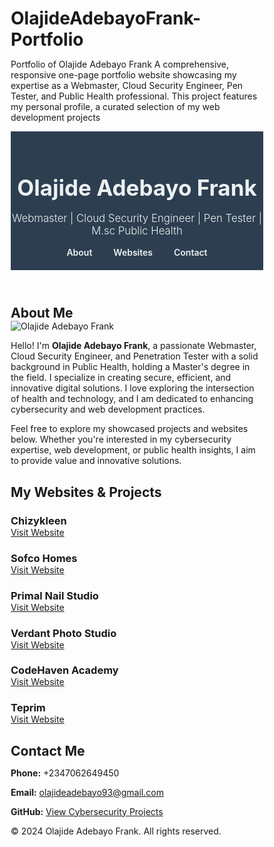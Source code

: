 # OlajideAdebayoFrank-Portfolio
 Portfolio of Olajide Adebayo Frank  A comprehensive, responsive one-page portfolio website showcasing my expertise as a Webmaster, Cloud Security Engineer, Pen Tester, and Public Health professional. This project features my personal profile, a curated selection of my web development projects
<!DOCTYPE html>
<html lang="en">
<head>
  <meta charset="UTF-8" />
  <meta name="viewport" content="width=device-width, initial-scale=1.0"/>
  <title>Olajide Adebayo Frank - Portfolio</title>
  <style>
    /* Reset some default styles */
    * {
      margin: 0;
      padding: 0;
      box-sizing: border-box;
    }

    body {
      font-family: 'Helvetica Neue', Helvetica, Arial, sans-serif;
      line-height: 1.6;
      background-color: #f0f4f8;
      color: #333;
    }

    /* Header Styling */
    header {
      background-color: #2c3e50;
      color: #ecf0f1;
      padding: 20px 0;
      text-align: center;
      position: sticky;
      top: 0;
      z-index: 999;
    }

    header h1 {
      font-size: 2.5em;
      margin-bottom: 0.5em;
    }

    header p {
      font-size: 1.2em;
      font-weight: 300;
    }

    /* Navigation Styles */
    nav {
      margin-top: 15px;
    }

    nav a {
      color: #ecf0f1;
      margin: 0 15px;
      text-decoration: none;
      font-weight: 600;
      transition: color 0.3s;
    }

    nav a:hover {
      color: #3498db;
    }

    /* Main Content Styles */
.main {
  max-width: 1200px;
  margin: 40px auto;
  padding: 0 20px;
}

.section {
  margin-bottom: 60px;
}

.section h2 {
  font-size: 2em;
  margin-bottom: 20px;
  color: #2c3e50;
  border-bottom: 2px solid #3498db;
  display: inline-block;
  padding-bottom: 5px;
}

.profile-img {
  width: 200px;
  height: 200px;
  border-radius: 50%;
  object-fit: cover;
  border: 4px solid #3498db;
  margin-bottom: 20px;
  transition: transform 0.3s, box-shadow 0.3s;
}
.profile-img:hover {
  transform: scale(1.05);
  box-shadow: 0 4px 15px rgba(0,0,0,0.2);
}

/* About Section */
.about {
  font-size: 1.1em;
  line-height: 1.6;
  text-align: center;
  max-width: 800px;
  margin: 0 auto;
  padding: 20px;
  background-color: #ffffff;
  border-radius: 10px;
  box-shadow: 0 4px 15px rgba(0,0,0,0.1);
}

/* Projects / Websites */
.websites {
  display: flex;
  flex-wrap: wrap;
  gap: 20px;
  justify-content: center;
}

.website-card {
  background-color: #ecf0f1;
  border-radius: 8px;
  padding: 15px;
  flex: 1 1 250px;
  box-shadow: 0 4px 8px rgba(0,0,0,0.1);
  transition: transform 0.3s, box-shadow 0.3s;
}

.website-card:hover {
  transform: translateY(-5px);
  box-shadow: 0 8px 20px rgba(0,0,0,0.2);
}

.website-card h3 {
  margin-bottom: 10px;
  color: #2c3e50;
}

.website-card a {
  color: #2980b9;
  text-decoration: none;
  font-weight: 600;
}

.website-card a:hover {
  text-decoration: underline;
}

/* Contact Section */
.contact-info {
  display: flex;
  flex-direction: column;
  align-items: center;
  font-size: 1.2em;
  padding: 20px;
  background-color: #ffffff;
  border-radius: 10px;
  max-width: 600px;
  margin: 0 auto;
  box-shadow: 0 4px 15px rgba(0,0,0,0.1);
}

.contact-info p {
  margin: 10px 0;
  display: flex;
  align-items: center;
  gap: 10px;
}

a.contact-link {
  color: #2980b9;
  text-decoration: none;
  word-break: break-all;
}

a.contact-link:hover {
  text-decoration: underline;
}

/* Footer */
footer {
  background-color: #2c3e50;
  color: #ecf0f1;
  text-align: center;
  padding: 15px 10px;
  margin-top: 50px;
}

button {
  background-color: #3498db;
  color: #fff;
  border: none;
  padding: 12px 25px;
  border-radius: 5px;
  cursor: pointer;
  font-size: 1em;
  margin-top: 20px;
  transition: background-color 0.3s;
}

button:hover {
  background-color: #2980b9;
}

/* Smooth Scroll */
html {
  scroll-behavior: smooth;
}
</style>
</head>
<body>

<header>
  <h1>Olajide Adebayo Frank</h1>
  <p>Webmaster | Cloud Security Engineer | Pen Tester | M.sc Public Health</p>
  <nav>
    <a href="#about">About</a>
    <a href="#websites">Websites</a>
    <a href="#contact">Contact</a>
  </nav>
</header>

<main class="main">

  <!-- About Section -->
  <section id="about" class="section">
    <h2>About Me</h2>
    <img src="image.png" alt="Olajide Adebayo Frank" class="profile-img" />
    <div class="about">
      <p>
        Hello! I'm <strong>Olajide Adebayo Frank</strong>, a passionate Webmaster, Cloud Security Engineer, and Penetration Tester with a solid background in Public Health, holding a Master's degree in the field. I specialize in creating secure, efficient, and innovative digital solutions. I love exploring the intersection of health and technology, and I am dedicated to enhancing cybersecurity and web development practices.
      </p>
      <p>
        Feel free to explore my showcased projects and websites below. Whether you're interested in my cybersecurity expertise, web development, or public health insights, I aim to provide value and innovative solutions.
      </p>
    </div>
  </section>

  <!-- Websites / Projects -->
  <section id="websites" class="section">
    <h2>My Websites & Projects</h2>
    <div class="websites">
      <div class="website-card">
        <h3>Chizykleen</h3>
        <a href="https://chizykleen.com.ng" target="_blank" rel="noopener noreferrer">Visit Website</a>
      </div>
      <div class="website-card">
        <h3>Sofco Homes</h3>
        <a href="https://sofcohomes.com" target="_blank" rel="noopener noreferrer">Visit Website</a>
      </div>
      <div class="website-card">
        <h3>Primal Nail Studio</h3>
        <a href="https://primalnailstudio.com" target="_blank" rel="noopener noreferrer">Visit Website</a>
      </div>
      <div class="website-card">
        <h3>Verdant Photo Studio</h3>
        <a href="https://verdantphotostudio.com" target="_blank" rel="noopener noreferrer">Visit Website</a>
      </div>
      <div class="website-card">
        <h3>CodeHaven Academy</h3>
        <a href="https://codehavenacademy.com" target="_blank" rel="noopener noreferrer">Visit Website</a>
      </div>
      <div class="website-card">
        <h3>Teprim</h3>
        <a href="https://teprim.com" target="_blank" rel="noopener noreferrer">Visit Website</a>
      </div>
    </div>
  </section>

  <!-- Contact Section -->
  <section id="contact" class="section">
    <h2>Contact Me</h2>
    <div class="contact-info">
      <p><strong>Phone:</strong> +2347062649450</p>
      <p><strong>Email:</strong> <a class="contact-link" href="mailto:olajideadebayo93@gmail.com">olajideadebayo93@gmail.com</a></p>
      <p><strong>GitHub:</strong> <a class="contact-link" href="https://github.com/Olajide-Adebayo-Frank" target="_blank" rel="noopener noreferrer">View Cybersecurity Projects</a></p>
    </div>
  </section>

</main>

<footer>
  <p>&copy; 2024 Olajide Adebayo Frank. All rights reserved.</p>
</footer>

<script>
  // Optional: Add some interactivity if needed
  // For example, a button to scroll to top
  // But for now, the smooth scrolling via CSS is enough
</script>

</body>
</html>

